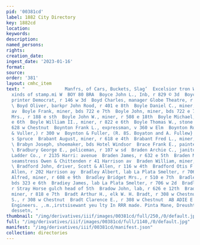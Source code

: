 ```yaml
---
pid: '00381cd'
label: 1882 City Directory
key: 1882cd
location: 
keywords: 
description: 
named_persons: 
rights: 
creation_date: 
ingest_date: '2023-01-16'
format: 
source: 
order: '381'
layout: cmhc_item
text: "               Manfrs, of Cars, Buckets, Slag’  Excelsior tron Works, ana ait
  xinds of stamp.mi W  BOY 80 BRA  Boyce John L., Inb, r 829 © 3d  Boyce Joseph E.,
  printer Democrat, r 146 w 3d  Boyd Charles, manager Globe Theatre, r 306 n Pine
  \ Boyd Oliver, barkpr John Rood, r 401 e 8th  Boyle Daniel C., miner, r 126 s Toledo
  av  Boyle Frank, miner, bds 722 e 7th  Boyle John, miner, bds 722 e 7th  Boyle John
  Mrs., r 188 e sth  Boyle John W., miner, r 508 e 18th  Boyle Michael, miner, r 330
  e 6th  Boyle William II., miner, r 822 e 6th  Boyle Thomas W., stone mason, bds
  628 w Chestnut  Boynton Frank L., expressman, v 360 w Elm  Boynton Royal S., (Boynton
  & Vuller,) r 300 w  Boynton & Fuller, (R. 8S. Boyaton and A. Fullew} bikemit 109
  s Spruce  Brabant August, miner, r 618 e 4th  Brabant Fred L., miner, r 618 ¢ 4th
  \ Brabyn Joseph, shoemaker, bds Hotel Windsor  Brace Frank E., painter, 118 e 4th
  \ Bradbury George E., policeman, r 107 w sd  Braden Archie C., janitor H. H. and
  Ladder Co., r 2135 Harri: avenue  Braden James, r 632 e 5th  Braden Maggie Miss,
  seamstress Owen & Chittenden r 41 Harrison av  Braden William, miner, r 409 e 3d
  \ Bradford John, driver, Scott & Allen, r 116 w 4th  Bradford Otis F., clk Taylor
  Allen, r 202 Harrison ay  Bradley Albert, lab La Plata Smelter, r 706 w 2d  Bradley
  Alfred, miner, r 608 e 9th  Bradley Bridget Mrs., r 510 e 7th  Bradley George, miner,
  bds 323 e 6th  Bradiey James, lab La Plata Smelter, r 706 w 2d  Bradley James, miner,
  r Stray Horse gulch head of 5th  Bradow John, lab, r 626 e 12th  Bradridge Albert,
  miner, r 818 e 7th  Bradt Arthur H., elk W. H. Bradt, r 308 w Chestnut  Bradt Charles
  S., r 308 w Chestnut  Bradt Clarence E., r 308 w Chestnut  AB ADIE E R & CO Mining
  Engineers. ,.m.,irstsisewant yeu lty In RRR made. Pinta Mane, Dreushting of vers
  dessetn, "
thumbnail: "/img/derivatives/iiif/images/00381cd/full/250,/0/default.jpg"
full: "/img/derivatives/iiif/images/00381cd/full/1140,/0/default.jpg"
manifest: "/img/derivatives/iiif/00381cd/manifest.json"
collection: directories
---
```

